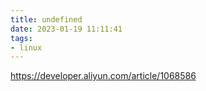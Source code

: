 ```yaml
---
title: undefined
date: 2023-01-19 11:11:41
tags:
- linux
---
```


https://developer.aliyun.com/article/1068586